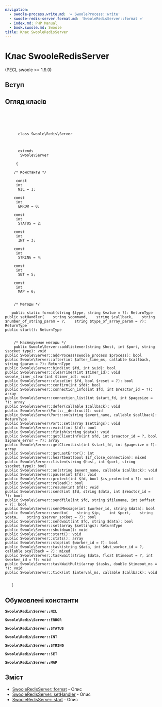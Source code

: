 ```yaml
---
navigation:
  - swoole-process.write.md: '« SwooleProcess::write'
  - swoole-redis-server.format.md: 'SwooleRedisServer::format »'
  - index.md: PHP Manual
  - book.swoole.md: Swoole
title: Клас SwooleRedisServer
---
```

# Клас SwooleRedisServer

(PECL swoole >= 1.9.0)

## Вступ

## Огляд класів

```classsynopsis



    
     
      class Swoole\Redis\Server
     

     
      extends
       Swoole\Server
     
     {

    /* Константы */
    
     const
     int
      NIL = 1;

    const
     int
      ERROR = 0;

    const
     int
      STATUS = 2;

    const
     int
      INT = 3;

    const
     int
      STRING = 4;

    const
     int
      SET = 5;

    const
     int
      MAP = 6;


    /* Методы */
    
   public static format(string $type, string $value = ?): ReturnType
public setHandler(    string $command,    string $callback,    string $number_of_string_param = ?,    string $type_of_array_param = ?): ReturnType
public start(): ReturnType


    /* Наследуемые методы */
    public Swoole\Server::addlistener(string $host, int $port, string $socket_type): void
public Swoole\Server::addProcess(swoole_process $process): bool
public Swoole\Server::after(int $after_time_ms, callable $callback, string $param = ?): ReturnType
public Swoole\Server::bind(int $fd, int $uid): bool
public Swoole\Server::clearTimer(int $timer_id): void
swoole_timer_clear(int $timer_id): void
public Swoole\Server::close(int $fd, bool $reset = ?): bool
public Swoole\Server::confirm(int $fd): bool
public Swoole\Server::connection_info(int $fd, int $reactor_id = ?): array
public Swoole\Server::connection_list(int $start_fd, int $pagesize = ?): array
public Swoole\Server::defer(callable $callback): void
public Swoole\Server\Port::__destruct(): void
public Swoole\Server\Port::on(string $event_name, callable $callback): ReturnType
public Swoole\Server\Port::set(array $settings): void
public Swoole\Server::exist(int $fd): bool
public Swoole\Server::finish(string $data): void
public Swoole\Server::getClientInfo(int $fd, int $reactor_id = ?, bool $ignore_error = ?): array
public Swoole\Server::getClientList(int $start_fd, int $pagesize = ?): array
public Swoole\Server::getLastError(): int
public Swoole\Server::heartbeat(bool $if_close_connection): mixed
public Swoole\Server::listen(string $host, int $port, string $socket_type): bool
public Swoole\Server::on(string $event_name, callable $callback): void
public Swoole\Server::pause(int $fd): void
public Swoole\Server::protect(int $fd, bool $is_protected = ?): void
public Swoole\Server::reload(): bool
public Swoole\Server::resume(int $fd): void
public Swoole\Server::send(int $fd, string $data, int $reactor_id = ?): bool
public Swoole\Server::sendfile(int $fd, string $filename, int $offset = ?): bool
public Swoole\Server::sendMessage(int $worker_id, string $data): bool
public Swoole\Server::sendto(    string $ip,    int $port,    string $data,    string $server_socket = ?): bool
public Swoole\Server::sendwait(int $fd, string $data): bool
public Swoole\Server::set(array $settings): ReturnType
public Swoole\Server::shutdown(): void
public Swoole\Server::start(): void
public Swoole\Server::stats(): array
public Swoole\Server::stop(int $worker_id = ?): bool
public Swoole\Server::task(string $data, int $dst_worker_id = ?, callable $callback = ?): mixed
public Swoole\Server::taskwait(string $data, float $timeout = ?, int $worker_id = ?): void
public Swoole\Server::taskWaitMulti(array $tasks, double $timeout_ms = ?): void
public Swoole\Server::tick(int $interval_ms, callable $callback): void


   }
```

## Обумовлені константи

**`Swoole\Redis\Server::NIL`**

**`Swoole\Redis\Server::ERROR`**

**`Swoole\Redis\Server::STATUS`**

**`Swoole\Redis\Server::INT`**

**`Swoole\Redis\Server::STRING`**

**`Swoole\Redis\Server::SET`**

**`Swoole\Redis\Server::MAP`**

## Зміст

-   [SwooleRedisServer::format](swoole-redis-server.format.md) - Опис
-   [SwooleRedisServer::setHandler](swoole-redis-server.sethandler.md) - Опис
-   [SwooleRedisServer::start](swoole-redis-server.start.md) - Опис
